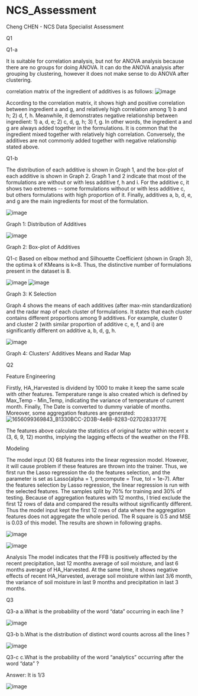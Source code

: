 # NCS_Assessment
Cheng CHEN - NCS Data Specialist Assessment


Q1

Q1-a

It is suitable for correlation analysis, but not for ANOVA analysis because there are no groups for doing ANOVA.
It can do the ANOVA analysis after grouping by clustering, however it does not make sense to do ANOVA after clustering.

correlation matrix of the ingredient of additives is as follows:
![image](https://user-images.githubusercontent.com/66156262/175518324-1a7d3538-afee-4b1a-be3f-259c57e099d5.png)


According to the correlation matrix, it shows high and positive correlation between ingredient a and g, and relatively high correlation among 1) b and h; 2) d, f, h.
Meanwhile, it demonstrates negative relationship between ingredient: 1) a, d, e; 2) c, d, g, h; 3) f, g.
In other words, the ingredient a and g are always added together in the formulations. It is common that the ingredient mixed together with relatively high correlation. Conversely, the additives are not commonly added together with negative relationship stated above.


Q1-b

The distribution of each additive is shown in Graph 1, and the box-plot of each additive is shown in Graph 2. 
Graph 1 and 2 indicate that most of the formulations are without or with less additive f, h and i. For the additive c, it shows two extremes -- some formulations without or with less additive c, but others formulations with high proportion of it. Finally, additives a, b, d, e, and g are the main ingredients for most of the formulation.

![image](https://user-images.githubusercontent.com/66156262/175518338-64e0bc94-2eb3-4ea0-8bbe-cb86ca898003.png)

Graph 1: Distribution of Additives


![image](https://user-images.githubusercontent.com/66156262/175518353-ef564058-cd5e-4ca1-a0aa-e273f518d44a.png)

Graph 2: Box-plot of Additives

Q1-c
Based on elbow method and Silhouette Coefficient (shown in Graph 3), the optima k of KMeans is k=8. Thus, the distinctive number of formulations present in the dataset is 8.

![image](https://user-images.githubusercontent.com/66156262/175518387-40f30b5f-3f78-47ef-b33d-f3bf6755fc77.png)
![image](https://user-images.githubusercontent.com/66156262/175518399-d28e14fe-29e9-4757-9961-25ea7e7f2519.png)

Graph 3: K Selection

Graph 4 shows the means of each additives (after max-min standardization) and the radar map of each cluster of formulations. It states that each cluster contains different proportions among 9 additives. For example, cluster 0 and cluster 2 (with similar proportion of additive c, e, f, and i) are significantly different on additive a, b, d, g, h.

![image](https://user-images.githubusercontent.com/66156262/175548069-8e094e52-cb46-4580-adf0-11cc34ffe7f0.png)

Graph 4: Clusters’ Additives Means and Radar Map


Q2

Feature Engineering

Firstly, HA_Harvested is dividend by 1000 to make it keep the same scale with other features. Temperature range is also created which is defined by Max_Temp - Min_Temp, indicating the variance of temperature of current month. Finally, The Date is converted to dummy variable of months.
Moreover, some aggregation features are generated:
![1656099369843_B1330BCC-2D3B-4e88-8283-027D2833177E](https://user-images.githubusercontent.com/66156262/175655804-30175a15-9f85-4dba-8dc2-a1cc54f0595a.png)


The features above calculate the statistics of original factor within recent x (3, 6, 9, 12) months, implying the lagging effects of the weather on the FFB.

Modeling

The model input (X) 68 features into the linear regression model. However, it will cause problem if these features are thrown into the trainer. Thus, we first run the Lasso regression the do the features selection, and the parameter is set as Lasso(alpha = 1, precompute = True, tol = 1e-7). After the features selection by Lasso regression, the linear regression is run with the selected features. The samples split by 70% for training and 30% of testing. Because of aggregation features with 12 months, I tried exclude the first 12 rows of data and compared the results without significantly different. Thus the model input kept the first 12 rows of data where the aggregation features does not aggregate the whole period. 
The R square is 0.5 and MSE is 0.03 of this model. The results are shown in following graphs.

![image](https://user-images.githubusercontent.com/66156262/175655829-2ec118ea-d49f-4128-93dc-acdc0dec4b3a.png)

![image](https://user-images.githubusercontent.com/66156262/175655840-ea709f09-ca43-490c-ba3c-827328cf8b85.png)


Analysis
The model indicates that the FFB is positively affected by the recent precipitation, last 12 months average of soil moisture, and last 6 months average of HA_Harvested. At the same time, it shows negative effects of recent HA_Harvested, average soil moisture within last 3/6 month, the variance of soil moisture in last 9 months and precipitation in last 3 months.



Q3

Q3-a
a.What is the probability of the word “data” occurring in each line ? 

![image](https://user-images.githubusercontent.com/66156262/175692578-802f1774-68b6-40b6-8783-e70276a10446.png)


Q3-b
b.What is the distribution of distinct word counts across all the lines ? 

![image](https://user-images.githubusercontent.com/66156262/175692731-02526a3c-7bc8-4d37-abdc-3e4657cfdb27.png)


Q3-c
c.What is the probability of the word “analytics” occurring after the word “data” ? 

Answer: It is 1/3

![image](https://user-images.githubusercontent.com/66156262/175692874-233a3b85-4b59-46c7-a07c-7eb944df0a1c.png)

